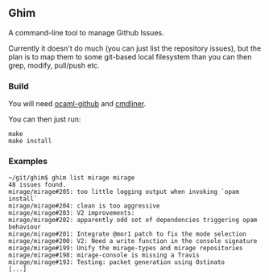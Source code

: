 ## Ghim

A command-line tool to manage Github Issues.

Currently it doesn't do much (you can just list the repository issues),
but the plan is to map them to some git-based local filesystem than you
can then grep, modify, pull/push etc.

### Build

You will need [ocaml-github](https://github.com/avsm/ocaml-github)
 and [cmdliner](https://github.com/dbuenzli/cmdliner).

You can then just run:
```shell
make
make install
```

### Examples

```shell
~/git/ghim$ ghim list mirage mirage
48 issues found.
mirage/mirage#205: too little logging output when invoking `opam install`
mirage/mirage#204: clean is too aggressive
mirage/mirage#203: V2 improvements:
mirage/mirage#202: apparently odd set of dependencies triggering opam behaviour
mirage/mirage#201: Integrate @mor1 patch to fix the mode selection
mirage/mirage#200: V2: Need a write function in the console signature
mirage/mirage#199: Unify the mirage-types and mirage repositories
mirage/mirage#198: mirage-console is missing a Travis
mirage/mirage#193: Testing: packet generation using Ostinato
[...]
```